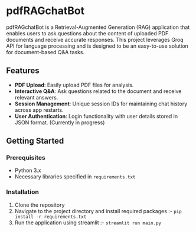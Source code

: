 # pdfRAGchatBot

pdfRAGchatBot is a Retrieval-Augmented Generation (RAG) application that enables users to ask questions about the content of uploaded PDF documents and receive accurate responses.
This project leverages Groq API for language processing and is designed to be an easy-to-use solution for document-based Q&A tasks.

## Features

- **PDF Upload**: Easily upload PDF files for analysis.
- **Interactive Q&A**: Ask questions related to the document and receive relevant answers.
- **Session Management**: Unique session IDs for maintaining chat history across app restarts.
- **User Authentication**: Login functionality with user details stored in JSON format. (Currently in progress)

## Getting Started

### Prerequisites

- Python 3.x
- Necessary libraries specified in `requirements.txt`

### Installation

1. Clone the repository
2. Navigate to the project directory and install required packages :-
   `pip install -r requirements.txt`
3. Run the application using streamlit :-
   `streamlit run main.py`
